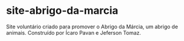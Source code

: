 # site-abrigo-da-marcia
Site voluntário criado para promover o Abrigo da Márcia, um abrigo de animais. Construído por Ícaro Pavan e Jeferson Tomaz.
